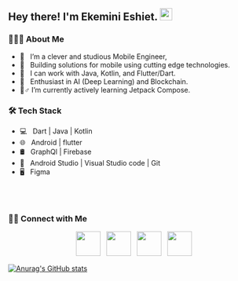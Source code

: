 <h2> Hey there! I'm Ekemini Eshiet. <img src="https://github.com/souvikguria98/souvikguria98/blob/master/Hi.gif" width="25"></h2>

<h3> 👨🏻‍💻 About Me </h3>

- 🔭 &nbsp; I’m a clever and studious Mobile Engineer,
- 🤔 &nbsp; Building solutions for mobile using cutting edge technologies.
- 💼 &nbsp; I can work with Java, Kotlin, and Flutter/Dart.
- 🌱 &nbsp; Enthusiast in AI (Deep Learning) and Blockchain.
- 👯♂ I’m currently actively learning Jetpack Compose.

<h3>🛠 Tech Stack</h3>

- 💻 &nbsp; Dart | Java | Kotlin
- 🌐 &nbsp; Android | flutter
- 🛢 &nbsp; GraphQl | Firebase
- 🔧 &nbsp; Android Studio | Visual Studio code | Git
- 🖥 &nbsp; Figma

<br>

<!-- <img align="center" src="https://github-readme-stats.vercel.app/api?username=Uticodes&include_all_commits=true&count_private=true&show_icons=true&line_height=20&title_color=7A7ADB&icon_color=2234AE&text_color=D3D3D3&bg_color=0,000000,130F40" alt="Uticodes's Github Stats">
 -->
</br>

<!-- [![Top Langs](https://github-readme-stats.vercel.app/api/top-langs/?username=Ekeminie&layout=compact&text_color=daf7dc&bg_color=151515)](https://github.com/devSouvik/github-readme-stats) -->


<h3> 🤝🏻 Connect with Me </h3>

<p align="center">
&nbsp; <a href="https://twitter.com/eshietkemi" target="_blank" rel="noopener noreferrer"><img src="https://img.icons8.com/plasticine/100/000000/twitter.png" width="50" /></a>
&nbsp; <a href="https://www.instagram.com/eshiet_kemi/" target="_blank" rel="noopener noreferrer"><img src="https://img.icons8.com/plasticine/100/000000/instagram-new.png" width="50" /></a>
&nbsp; <a href="https://www.linkedin.com/in/ekeminieshiet/" target="_blank" rel="noopener noreferrer"><img src="https://img.icons8.com/plasticine/100/000000/linkedin.png" width="50" /></a>
&nbsp; <a href="mailto:eshietekemini8@gmail.com" target="_blank" rel="noopener noreferrer"><img src="https://img.icons8.com/plasticine/100/000000/gmail.png"  width="50" /></a>
</p> 


[![Anurag's GitHub stats](https://github-readme-stats.vercel.app/api?username=Ekeminie&count_private=true)](https://github.com/anuraghazra/github-readme-stats)
